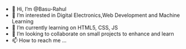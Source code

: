 - 👋 Hi, I’m @Basu-Rahul
- 👀 I’m interested in Digital Electronics,Web Development and Machine Learning
- 🌱 I’m currently learning on HTML5, CSS, JS
- 💞️ I’m looking to collaborate on small projects to enhance and learn
- 📫 How to reach me ...

<!---
Basu-Rahul/Basu-Rahul is a ✨ special ✨ repository because its `README.md` (this file) appears on your GitHub profile.
You can click the Preview link to take a look at your changes.
--->
